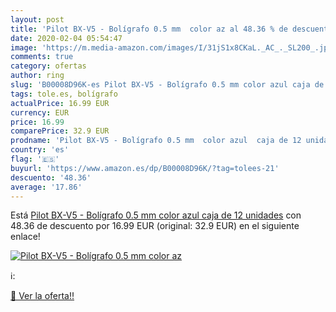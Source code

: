 ```yaml
---
layout: post
title: 'Pilot BX-V5 - Bolígrafo 0.5 mm  color az al 48.36 % de descuento'
date: 2020-02-04 05:54:47
image: 'https://m.media-amazon.com/images/I/31jS1x8CKaL._AC_._SL200_.jpg'
comments: true
category: ofertas
author: ring
slug: 'B00008D96K-es Pilot BX-V5 - Bolígrafo 0.5 mm color azul caja de 12 unidades'
tags: tole.es, bolígrafo
actualPrice: 16.99 EUR
currency: EUR
price: 16.99
comparePrice: 32.9 EUR
prodname: 'Pilot BX-V5 - Bolígrafo 0.5 mm  color azul  caja de 12 unidades'
country: 'es'
flag: '🇪🇸'
buyurl: 'https://www.amazon.es/dp/B00008D96K/?tag=tolees-21'
descuento: '48.36'
average: '17.86'
---
```


Está [Pilot BX-V5 - Bolígrafo 0.5 mm  color azul  caja de 12 unidades](https://www.amazon.es/dp/B00008D96K/?tag=tolees-21) con 48.36 de descuento por 16.99 EUR (original: 32.9 EUR) en el siguiente enlace!

[![Pilot BX-V5 - Bolígrafo 0.5 mm  color az](https://m.media-amazon.com/images/I/31jS1x8CKaL._AC_._SL200_.jpg)](https://www.amazon.es/dp/B00008D96K/?tag=tolees-21)

ℹ️:


[🛒 Ver la oferta!!](https://www.amazon.es/dp/B00008D96K/?tag=tolees-21)
